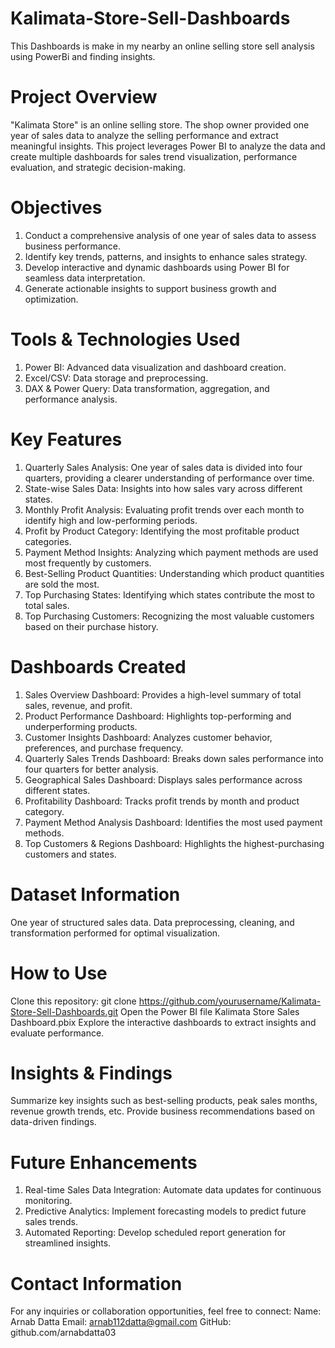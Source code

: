 # Kalimata-Store-Sell-Dashboards
This Dashboards is make in my nearby an online selling store sell analysis using PowerBi and finding insights.

# Project Overview
"Kalimata Store" is an online selling store. The shop owner provided one year of sales data to analyze the selling performance and extract meaningful insights. This project leverages Power BI to analyze the data and create multiple dashboards for sales trend visualization, performance evaluation, and strategic decision-making.

# Objectives
1. Conduct a comprehensive analysis of one year of sales data to assess business performance.
2. Identify key trends, patterns, and insights to enhance sales strategy.
3. Develop interactive and dynamic dashboards using Power BI for seamless data interpretation.
4. Generate actionable insights to support business growth and optimization.

# Tools & Technologies Used
1. Power BI: Advanced data visualization and dashboard creation.
2. Excel/CSV: Data storage and preprocessing.
3. DAX & Power Query: Data transformation, aggregation, and performance analysis.

# Key Features
1. Quarterly Sales Analysis: One year of sales data is divided into four quarters, providing a clearer understanding of 
                             performance over time.
2. State-wise Sales Data: Insights into how sales vary across different states.
3. Monthly Profit Analysis: Evaluating profit trends over each month to identify high and low-performing periods.
4. Profit by Product Category: Identifying the most profitable product categories.
5. Payment Method Insights: Analyzing which payment methods are used most frequently by customers.
6. Best-Selling Product Quantities: Understanding which product quantities are sold the most.
7. Top Purchasing States: Identifying which states contribute the most to total sales.
8. Top Purchasing Customers: Recognizing the most valuable customers based on their purchase history.

# Dashboards Created
1. Sales Overview Dashboard: Provides a high-level summary of total sales, revenue, and profit.
2. Product Performance Dashboard: Highlights top-performing and underperforming products.
3. Customer Insights Dashboard: Analyzes customer behavior, preferences, and purchase frequency.
4. Quarterly Sales Trends Dashboard: Breaks down sales performance into four quarters for better analysis.
5. Geographical Sales Dashboard: Displays sales performance across different states.
6. Profitability Dashboard: Tracks profit trends by month and product category.
7. Payment Method Analysis Dashboard: Identifies the most used payment methods.
8. Top Customers & Regions Dashboard: Highlights the highest-purchasing customers and states.

# Dataset Information
One year of structured sales data.
Data preprocessing, cleaning, and transformation performed for optimal visualization.

# How to Use
Clone this repository:
git clone https://github.com/yourusername/Kalimata-Store-Sell-Dashboards.git
Open the Power BI file Kalimata Store Sales Dashboard.pbix
Explore the interactive dashboards to extract insights and evaluate performance.

# Insights & Findings
Summarize key insights such as best-selling products, peak sales months, revenue growth trends, etc.
Provide business recommendations based on data-driven findings.

# Future Enhancements
1. Real-time Sales Data Integration: Automate data updates for continuous monitoring.
2. Predictive Analytics: Implement forecasting models to predict future sales trends.
3. Automated Reporting: Develop scheduled report generation for streamlined insights.

# Contact Information
For any inquiries or collaboration opportunities, feel free to connect:
Name: Arnab Datta
Email: arnab112datta@gmail.com
GitHub: github.com/arnabdatta03
